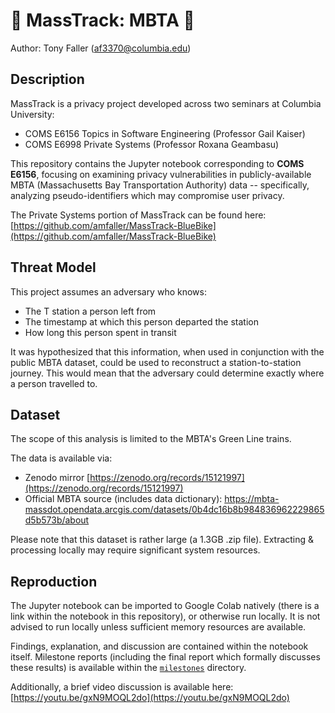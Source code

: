 # 🚃 MassTrack: MBTA 🚃
Author: Tony Faller (af3370@columbia.edu)

## Description
MassTrack is a privacy project developed across two seminars at Columbia University:
* COMS E6156 Topics in Software Engineering (Professor Gail Kaiser)
* COMS E6998 Private Systems (Professor Roxana Geambasu)

This repository contains the Jupyter notebook corresponding to **COMS E6156**, focusing on examining privacy vulnerabilities in publicly-available MBTA (Massachusetts Bay Transportation Authority) data -- specifically, analyzing pseudo-identifiers which may compromise user privacy.

The Private Systems portion of MassTrack can be found here: [https://github.com/amfaller/MassTrack-BlueBike](https://github.com/amfaller/MassTrack-BlueBike)

## Threat Model
This project assumes an adversary who knows:
* The T station a person left from
* The timestamp at which this person departed the station
* How long this person spent in transit

It was hypothesized that this information, when used in conjunction with the public MBTA dataset, could be used to reconstruct a station-to-station journey. This would mean that the adversary could determine exactly where a person travelled to.

## Dataset
The scope of this analysis is limited to the MBTA's Green Line trains.

The data is available via:
* Zenodo mirror [https://zenodo.org/records/15121997](https://zenodo.org/records/15121997)
* Official MBTA source (includes data dictionary): [https://mbta-massdot.opendata.arcgis.com/datasets/0b4dc16b8b984836962229865d5b573b/about
](https://mbta-massdot.opendata.arcgis.com/datasets/0b4dc16b8b984836962229865d5b573b/about)

Please note that this dataset is rather large (a 1.3GB .zip file). Extracting & processing locally may require significant system resources.

## Reproduction
The Jupyter notebook can be imported to Google Colab natively (there is a link within the notebook in this repository), or otherwise run locally. It is not advised to run locally unless sufficient memory resources are available.

Findings, explanation, and discussion are contained within the notebook itself. Milestone reports (including the final report which formally discusses these results) is available within the [`milestones`](./milestones) directory.

Additionally, a brief video discussion is available here: [https://youtu.be/gxN9MOQL2do](https://youtu.be/gxN9MOQL2do)
